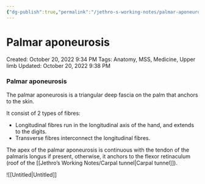 ```yaml
---
{"dg-publish":true,"permalink":"/jethro-s-working-notes/palmar-aponeurosis/","dgPassFrontmatter":true}
---
```



# Palmar aponeurosis

Created: October 20, 2022 9:34 PM
Tags: Anatomy, MSS, Medicine, Upper limb
Updated: October 20, 2022 9:38 PM

### Palmar aponeurosis

The palmar aponeurosis is a triangular deep fascia on the palm that anchors to the skin.

It consist of 2 types of fibres:

- Longitudinal fibres run in the longitudinal axis of the hand, and extends to the digits.
- Transverse fibres interconnect the longitudinal fibres.

The apex of the palmar aponeurosis is continuous with the tendon of the palmaris longus if present, otherwise, it anchors to the flexor retinaculum (roof of the [[Jethro’s Working Notes/Carpal tunnel\|Carpal tunnel]]).

![[Untitled\|Untitled]]